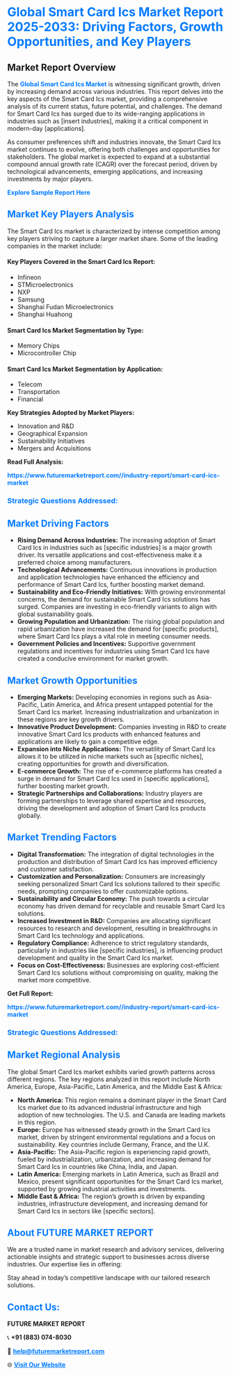 <h1 style="color: #007BFF;">Global Smart Card Ics Market Report 2025-2033: Driving Factors, Growth Opportunities, and Key Players</h1>

<section id="overview">
<h2>Market Report Overview</h2>
<p>The <a href="https://www.futuremarketreport.com//industry-report/smart-card-ics-market" style="color: #007BFF; text-decoration: none;"><strong>Global Smart Card Ics Market</strong></a> is witnessing significant growth, driven by increasing demand across various industries. This report delves into the key aspects of the Smart Card Ics market, providing a comprehensive analysis of its current status, future potential, and challenges. The demand for Smart Card Ics has surged due to its wide-ranging applications in industries such as [insert industries], making it a critical component in modern-day [applications].</p>
<p>As consumer preferences shift and industries innovate, the Smart Card Ics market continues to evolve, offering both challenges and opportunities for stakeholders. The global market is expected to expand at a substantial compound annual growth rate (CAGR) over the forecast period, driven by technological advancements, emerging applications, and increasing investments by major players.</p>
</section>

<section id="overview">
<p><a href="https://www.futuremarketreport.com//request-sample/reportId=82434" style="color: #007BFF; text-decoration: none;"><strong>Explore Sample Report Here</strong></a></p>
</section>

<section id="key-players">
<h2 style="color: #007BFF;">Market Key Players Analysis</h2>
<p>The Smart Card Ics market is characterized by intense competition among key players striving to capture a larger market share. Some of the leading companies in the market include:</p>
<h4>Key Players Covered in the Smart Card Ics Report:</h4>
<ul><li>Infineon</li><li>STMicroelectronics</li><li>NXP</li><li>Samsung</li><li>Shanghai Fudan Microelectronics</li><li>Shanghai Huahong</li></ul>
<h4>Smart Card Ics Market Segmentation by Type:</h4>
<ul><li>Memory Chips</li><li>Microcontroller Chip</li></ul>

<h4>Smart Card Ics Market Segmentation by Application:</h4>
<ul><li>Telecom</li><li>Transportation</li><li>Financial</li></ul>
<p><strong>Key Strategies Adopted by Market Players:</strong></p>
<ul>
<li>Innovation and R&D</li>
<li>Geographical Expansion</li>
<li>Sustainability Initiatives</li>
<li>Mergers and Acquisitions</li>
</ul>
</section>

<section>
<p><strong>Read Full Analysis: </strong></p><a href="https://www.futuremarketreport.com//industry-report/smart-card-ics-market" style="color: #007BFF; text-decoration: none;"><strong>https://www.futuremarketreport.com//industry-report/smart-card-ics-market</strong></a>
<h3 style="color: #007BFF;">Strategic Questions Addressed:</h3>
</section>

<section id="driving-factors">
<h2 style="color: #007BFF;">Market Driving Factors</h2>
<ul>
<li><strong>Rising Demand Across Industries:</strong> The increasing adoption of Smart Card Ics in industries such as [specific industries] is a major growth driver. Its versatile applications and cost-effectiveness make it a preferred choice among manufacturers.</li>
<li><strong>Technological Advancements:</strong> Continuous innovations in production and application technologies have enhanced the efficiency and performance of Smart Card Ics, further boosting market demand.</li>
<li><strong>Sustainability and Eco-Friendly Initiatives:</strong> With growing environmental concerns, the demand for sustainable Smart Card Ics solutions has surged. Companies are investing in eco-friendly variants to align with global sustainability goals.</li>
<li><strong>Growing Population and Urbanization:</strong> The rising global population and rapid urbanization have increased the demand for [specific products], where Smart Card Ics plays a vital role in meeting consumer needs.</li>
<li><strong>Government Policies and Incentives:</strong> Supportive government regulations and incentives for industries using Smart Card Ics have created a conducive environment for market growth.</li>
</ul>
</section>

<section id="growth-opportunities">
<h2 style="color: #007BFF;">Market Growth Opportunities</h2>
<ul>
<li><strong>Emerging Markets:</strong> Developing economies in regions such as Asia-Pacific, Latin America, and Africa present untapped potential for the Smart Card Ics market. Increasing industrialization and urbanization in these regions are key growth drivers.</li>
<li><strong>Innovative Product Development:</strong> Companies investing in R&D to create innovative Smart Card Ics products with enhanced features and applications are likely to gain a competitive edge.</li>
<li><strong>Expansion into Niche Applications:</strong> The versatility of Smart Card Ics allows it to be utilized in niche markets such as [specific niches], creating opportunities for growth and diversification.</li>
<li><strong>E-commerce Growth:</strong> The rise of e-commerce platforms has created a surge in demand for Smart Card Ics used in [specific applications], further boosting market growth.</li>
<li><strong>Strategic Partnerships and Collaborations:</strong> Industry players are forming partnerships to leverage shared expertise and resources, driving the development and adoption of Smart Card Ics products globally.</li>
</ul>
</section>

<section id="trending-factors">
<h2 style="color: #007BFF;">Market Trending Factors</h2>
<ul>
<li><strong>Digital Transformation:</strong> The integration of digital technologies in the production and distribution of Smart Card Ics has improved efficiency and customer satisfaction.</li>
<li><strong>Customization and Personalization:</strong> Consumers are increasingly seeking personalized Smart Card Ics solutions tailored to their specific needs, prompting companies to offer customizable options.</li>
<li><strong>Sustainability and Circular Economy:</strong> The push towards a circular economy has driven demand for recyclable and reusable Smart Card Ics solutions.</li>
<li><strong>Increased Investment in R&D:</strong> Companies are allocating significant resources to research and development, resulting in breakthroughs in Smart Card Ics technology and applications.</li>
<li><strong>Regulatory Compliance:</strong> Adherence to strict regulatory standards, particularly in industries like [specific industries], is influencing product development and quality in the Smart Card Ics market.</li>
<li><strong>Focus on Cost-Effectiveness:</strong> Businesses are exploring cost-efficient Smart Card Ics solutions without compromising on quality, making the market more competitive.</li>
</ul>
</section>

<section>
<p><strong>Get Full Report: </strong></p><a href="https://www.futuremarketreport.com//industry-report/smart-card-ics-market" style="color: #007BFF; text-decoration: none;"><strong>https://www.futuremarketreport.com//industry-report/smart-card-ics-market</strong></a>
<h3 style="color: #007BFF;">Strategic Questions Addressed:</h3>
</section>


<section id="regional-analysis">
<h2 style="color: #007BFF;">Market Regional Analysis</h2>
<p>The global Smart Card Ics market exhibits varied growth patterns across different regions. The key regions analyzed in this report include North America, Europe, Asia-Pacific, Latin America, and the Middle East & Africa:</p>
<ul>
<li><strong>North America:</strong> This region remains a dominant player in the Smart Card Ics market due to its advanced industrial infrastructure and high adoption of new technologies. The U.S. and Canada are leading markets in this region.</li>
<li><strong>Europe:</strong> Europe has witnessed steady growth in the Smart Card Ics market, driven by stringent environmental regulations and a focus on sustainability. Key countries include Germany, France, and the U.K.</li>
<li><strong>Asia-Pacific:</strong> The Asia-Pacific region is experiencing rapid growth, fueled by industrialization, urbanization, and increasing demand for Smart Card Ics in countries like China, India, and Japan.</li>
<li><strong>Latin America:</strong> Emerging markets in Latin America, such as Brazil and Mexico, present significant opportunities for the Smart Card Ics market, supported by growing industrial activities and investments.</li>
<li><strong>Middle East & Africa:</strong> The region’s growth is driven by expanding industries, infrastructure development, and increasing demand for Smart Card Ics in sectors like [specific sectors].</li>
</ul>
</section>

<footer>
<h2 style="color: #007BFF;">About FUTURE MARKET REPORT</h2>
<p>We are a trusted name in market research and advisory services, delivering actionable insights and strategic support to businesses across diverse industries. Our expertise lies in offering:</p>

<p>Stay ahead in today’s competitive landscape with our tailored research solutions.</p>

<h2 style="color: #007BFF;">Contact Us:</h2>
<p><strong>FUTURE MARKET REPORT</strong></p>
<p>📞 <strong>+91 (883) 074-8030</strong></p>
<p>📧 <strong><a href="mailto:help@futuremarketreport.com" style="color: #007BFF;">help@futuremarketreport.com</a></strong></p>
<p>🌐 <strong><a href="https://www.futuremarketreport.com/" style="color: #007BFF;">Visit Our Website</a></strong></p>
</footer>